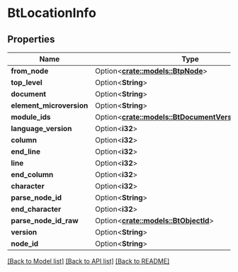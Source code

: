 # BtLocationInfo

## Properties

Name | Type | Description | Notes
------------ | ------------- | ------------- | -------------
**from_node** | Option<[**crate::models::BtpNode**](BTPNode.md)> |  | [optional]
**top_level** | Option<**String**> |  | [optional]
**document** | Option<**String**> |  | [optional]
**element_microversion** | Option<**String**> |  | [optional]
**module_ids** | Option<[**crate::models::BtDocumentVersionElementIds**](BTDocumentVersionElementIds.md)> |  | [optional]
**language_version** | Option<**i32**> |  | [optional]
**column** | Option<**i32**> |  | [optional]
**end_line** | Option<**i32**> |  | [optional]
**line** | Option<**i32**> |  | [optional]
**end_column** | Option<**i32**> |  | [optional]
**character** | Option<**i32**> |  | [optional]
**parse_node_id** | Option<**String**> |  | [optional]
**end_character** | Option<**i32**> |  | [optional]
**parse_node_id_raw** | Option<[**crate::models::BtObjectId**](BTObjectId.md)> |  | [optional]
**version** | Option<**String**> |  | [optional]
**node_id** | Option<**String**> |  | [optional]

[[Back to Model list]](../README.md#documentation-for-models) [[Back to API list]](../README.md#documentation-for-api-endpoints) [[Back to README]](../README.md)


